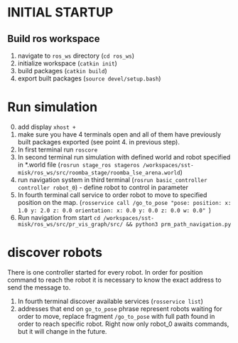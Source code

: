 # INITIAL STARTUP

## Build ros workspace

1. navigate to `ros_ws` directory (`cd ros_ws`)
2. initialize workspace (`catkin init`)
3. build packages (`catkin build`)
4. export built packages (`source devel/setup.bash`)

# Run simulation
0. add display `xhost +`
1. make sure you have 4 terminals open 
   and all of them have previously built packages exported 
   (see point 4. in previous step).
2. In first terminal run `roscore`
3. In second terminal run simulation 
    with defined world and robot specified in *.world file
    (`rosrun stage_ros stageros /workspaces/sst-misk/ros_ws/src/roomba_stage/roomba_lse_arena.world`)
4. run navigation system in third terminal (`rosrun basic_controller controller robot_0`) - define robot to control in parameter
5. In fourth terminal call service to order robot to move to specified position on the map.
    (`rosservice call /go_to_pose "pose:
        position:
            x: 1.0
            y: 2.0
            z: 0.0
        orientation:
            x: 0.0
            y: 0.0
            z: 0.0
            w: 0.0"
    `)
6. Run navigation from start `cd /workspaces/sst-misk/ros_ws/src/pr_vis_graph/src/ && python3 prm_path_navigation.py`

# discover robots

There is one controller started for every robot.
In order for position command to reach the robot 
it is necessary to know the exact address to send the message to.

1. In fourth terminal discover available services (`rosservice list`)
2. addresses that end on `go_to_pose` phrase represent robots waiting for order to move,
replace fragment `/go_to_pose` with full path found in order to reach specific robot.
Right now only robot_0 awaits commands, but it will change in the future.
